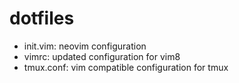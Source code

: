 # dotfiles

* init.vim: neovim configuration
* vimrc: updated configuration for vim8
* tmux.conf: vim compatible configuration for tmux
